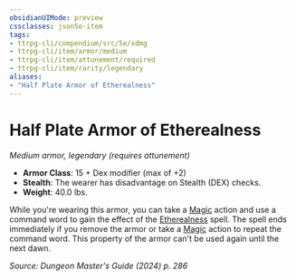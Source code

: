```yaml
---
obsidianUIMode: preview
cssclasses: json5e-item
tags:
- ttrpg-cli/compendium/src/5e/xdmg
- ttrpg-cli/item/armor/medium
- ttrpg-cli/item/attunement/required
- ttrpg-cli/item/rarity/legendary
aliases: 
- "Half Plate Armor of Etherealness"
---
```

# Half Plate Armor of Etherealness
*Medium armor, legendary (requires attunement)*  


- **Armor Class**: 15 + Dex modifier (max of +2)
- **Stealth**: The wearer has disadvantage on Stealth (DEX) checks.
- **Weight**: 40.0 lbs.

While you're wearing this armor, you can take a [Magic](Misc%20Files/CLI/rules/actions.md#Magic) action and use a command word to gain the effect of the [Etherealness](Misc%20Files/CLI/compendium/spells/etherealness-xphb.md) spell. The spell ends immediately if you remove the armor or take a [Magic](Misc%20Files/CLI/rules/actions.md#Magic) action to repeat the command word. This property of the armor can't be used again until the next dawn.

*Source: Dungeon Master's Guide (2024) p. 286*